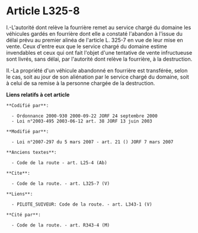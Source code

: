 # Article L325-8

I.-L'autorité dont relève la fourrière remet au service chargé du domaine les véhicules gardés en fourrière dont elle a
constaté l'abandon à l'issue du délai prévu au premier alinéa de l'article L. 325-7 en vue de leur mise en vente. Ceux
d'entre eux que le service chargé du domaine estime invendables et ceux qui ont fait l'objet d'une tentative de vente
infructueuse sont livrés, sans délai, par l'autorité dont relève la fourrière, à la destruction. 

II.-La propriété d'un véhicule abandonné en fourrière est transférée, selon le cas, soit au jour de son aliénation par le
service chargé du domaine, soit à celui de sa remise à la personne chargée de la destruction.

**Liens relatifs à cet article**

	**Codifié par**:

	  - Ordonnance 2000-930 2000-09-22 JORF 24 septembre 2000
	  - Loi n°2003-495 2003-06-12 art. 38 JORF 13 juin 2003

	**Modifié par**:

	  - Loi n°2007-297 du 5 mars 2007 - art. 21 () JORF 7 mars 2007

	**Anciens textes**:

	  - Code de la route - art. L25-4 (Ab)

	**Cite**:

	  - Code de la route. - art. L325-7 (V)

	**Liens**:

	  - PILOTE_SUIVEUR: Code de la route. - art. L343-1 (V)

	**Cité par**:

	  - Code de la route. - art. R343-4 (M)

